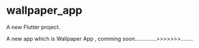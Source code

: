 # wallpaper_app

A new Flutter project.

A new app which is Wallpaper App , comming soon..............>>>>>>>........
